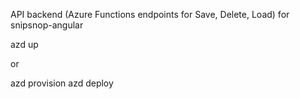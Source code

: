 API backend (Azure Functions endpoints for Save, Delete, Load) for snipsnop-angular

azd up

or 

azd provision
azd deploy
